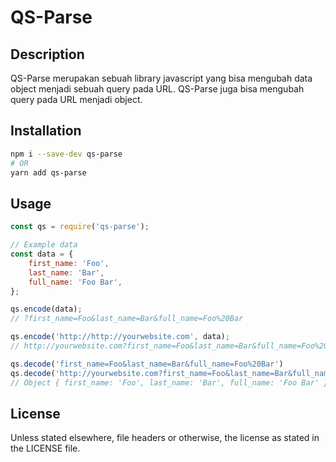 # QS-Parse

## Description

QS-Parse merupakan sebuah library javascript yang bisa mengubah data object menjadi sebuah query pada URL. QS-Parse juga bisa mengubah query pada URL menjadi object.

## Installation

```bash
npm i --save-dev qs-parse
# OR
yarn add qs-parse
```

## Usage

```javascript
const qs = require('qs-parse');

// Example data
const data = {
    first_name: 'Foo',
    last_name: 'Bar',
    full_name: 'Foo Bar',
};

qs.encode(data);
// ?first_name=Foo&last_name=Bar&full_name=Foo%20Bar

qs.encode('http://http://yourwebsite.com', data);
// http://yourwebsite.com?first_name=Foo&last_name=Bar&full_name=Foo%20Bar

qs.decode('first_name=Foo&last_name=Bar&full_name=Foo%20Bar')
qs.decode('http://yourwebsite.com?first_name=Foo&last_name=Bar&full_name=Foo%20Bar')
// Object { first_name: 'Foo', last_name: 'Bar', full_name: 'Foo Bar' }

```

## License

Unless stated elsewhere, file headers or otherwise, the license as stated in the LICENSE file.
